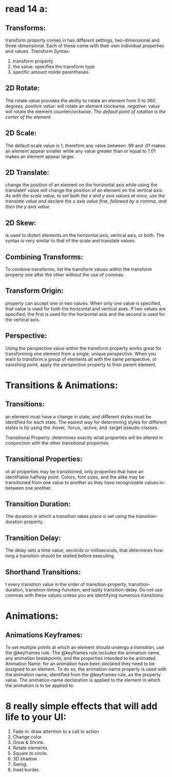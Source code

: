 # read 14 a:
## Transforms:
 transform property comes in two different settings, two-dimensional and three-dimensional. Each of these come with their own individual properties and values.
 Transform Syntax: 
 1.  transform property
 2.  the value:  specifies the transform type
 3. specific amount inside parentheses.

## 2D Rotate:
 The rotate value provides the ability to rotate an element from 0 to 360 degrees.
*positive value*: will rotate an element clockwise.
*negative*: value will rotate the element counterclockwise.
*The default point of rotation is the center of the element*
## 2D Scale:
The default scale value is 1, therefore any value between .99 and .01 makes an element appear smaller while any value greater than or equal to 1.01 makes an element appear larger.
## 2D Translate:
change the position of an element on the horizontal axis while using the translateY value will change the position of an element on the vertical axis.
*As with the scale value, to set both the x and y axis values at once, use the translate value and declare the x axis value first, followed by a comma, and then the y axis value.*
## 2D Skew: 
is used to distort elements on the horizontal axis, vertical axis, or both. The syntax is very similar to that of the scale and translate values.
## Combining Transforms:
 To combine transforms, list the transform values within the transform property one after the other without the use of commas.
 ## Transform Origin:
 property can accept one or two values. When only one value is specified, that value is used for both the horizontal and vertical axes. If two values are specified, the first is used for the horizontal axis and the second is used for the vertical axis.
 ## Perspective:
 Using the perspective value within the transform property works great for transforming one element from a single, unique perspective. When you want to transform a group of elements all with the same perspective, or vanishing point, apply the perspective property to their parent element.

 # Transitions & Animations:
 ## Transitions:
  an element must have a change in state, and different styles must be identified for each state. The easiest way for determining styles for different states is by using the :hover, :focus, :active, and :target pseudo-classes.

  Transitional Property: determines exactly what properties will be altered in conjunction with the other transitional properties.
## Transitional Properties:
ot all properties may be transitioned, only properties that have an identifiable halfway point. Colors, font sizes, and the alike may be transitioned from one value to another as they have recognizable values in-between one another. 
## Transition Duration:
The duration in which a transition takes place is set using the transition-duration property. 
## Transition Delay:
 The delay sets a time value, seconds or milliseconds, that determines how long a transition should be stalled before executing.
 ## Shorthand Transitions:
 t every transition value in the order of transition-property, transition-duration, transition-timing-function, and lastly transition-delay. Do not use commas with these values unless you are identifying numerous transitions.
 # Animations:
 ## Animations Keyframes:
 To set multiple points at which an element should undergo a transition, use the @keyframes rule. The @keyframes rule includes the animation name, any animation breakpoints, and the properties intended to be animated.
 Animation Name:  for an animation have been declared they need to be assigned to an element. To do so, the animation-name property is used with the animation name, identified from the @keyframes rule, as the property value. The animation-name declaration is applied to the element in which the animation is to be applied to.

 #  8 really simple effects that will add life to your UI:
 1. Fade in: draw attention to a call to action
 2. Change color.
 3. Grow & Shrink.
 4. Rotate elements.
 5. Square to circle.
 6. 3D shadow.
 7. Swing.
 8. Inset border.











 






















